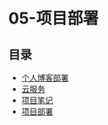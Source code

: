 #  05-项目部署

## 目录

  * [个人博客部署](/study/运维/05-项目部署/个人博客部署)
  * [云服务](/study/运维/05-项目部署/云服务)
  * [项目笔记](/study/运维/05-项目部署/项目笔记/README)
  * [项目部署](/study/运维/05-项目部署/项目部署)